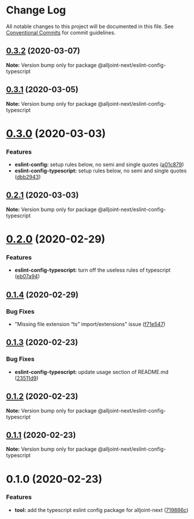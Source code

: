 # Change Log

All notable changes to this project will be documented in this file.
See [Conventional Commits](https://conventionalcommits.org) for commit guidelines.

## [0.3.2](https://github.com/AllJointTW/AllJointNext/compare/@alljoint-next/eslint-config-typescript@0.3.1...@alljoint-next/eslint-config-typescript@0.3.2) (2020-03-07)

**Note:** Version bump only for package @alljoint-next/eslint-config-typescript

## [0.3.1](https://github.com/AllJointTW/AllJointNext/compare/@alljoint-next/eslint-config-typescript@0.3.0...@alljoint-next/eslint-config-typescript@0.3.1) (2020-03-05)

**Note:** Version bump only for package @alljoint-next/eslint-config-typescript

# [0.3.0](https://github.com/AllJointTW/AllJointNext/compare/@alljoint-next/eslint-config-typescript@0.2.1...@alljoint-next/eslint-config-typescript@0.3.0) (2020-03-03)

### Features

- **eslint-config:** setup rules below, no semi and single quotes ([a01c879](https://github.com/AllJointTW/AllJointNext/commit/a01c8793680c79b6361dbcde6766cc61cb89cf84))
- **eslint-config-typescript:** setup rules below, no semi and single quotes ([dbb2943](https://github.com/AllJointTW/AllJointNext/commit/dbb2943ab3128e232766cdebd0456e6f3474ae12))

## [0.2.1](https://github.com/AllJointTW/AllJointNext/compare/@alljoint-next/eslint-config-typescript@0.2.0...@alljoint-next/eslint-config-typescript@0.2.1) (2020-03-03)

**Note:** Version bump only for package @alljoint-next/eslint-config-typescript

# [0.2.0](https://github.com/AllJointTW/AllJointNext/compare/@alljoint-next/eslint-config-typescript@0.1.4...@alljoint-next/eslint-config-typescript@0.2.0) (2020-02-29)

### Features

- **eslint-config-typescript:** turn off the useless rules of typescript ([eb07a94](https://github.com/AllJointTW/AllJointNext/commit/eb07a94f3c4ab479038a8d84f7ec1855a16613da))

## [0.1.4](https://github.com/AllJointTW/AllJointNext/compare/@alljoint-next/eslint-config-typescript@0.1.3...@alljoint-next/eslint-config-typescript@0.1.4) (2020-02-29)

### Bug Fixes

- "Missing file extension “ts” import/extensions" issue ([f71e547](https://github.com/AllJointTW/AllJointNext/commit/f71e547a2c63b953b2ed06d9bef61f0aa3961959))

## [0.1.3](https://github.com/AllJointTW/AllJointNext/compare/@alljoint-next/eslint-config-typescript@0.1.2...@alljoint-next/eslint-config-typescript@0.1.3) (2020-02-23)

### Bug Fixes

- **eslint-config-typescript:** update usage section of README.md ([23511d9](https://github.com/AllJointTW/AllJointNext/commit/23511d92b5c4c4f356c58cf7ae8e2b7dc0bbb744))

## [0.1.2](https://github.com/AllJointTW/AllJointNext/compare/@alljoint-next/eslint-config-typescript@0.1.1...@alljoint-next/eslint-config-typescript@0.1.2) (2020-02-23)

**Note:** Version bump only for package @alljoint-next/eslint-config-typescript

## [0.1.1](https://github.com/AllJointTW/AllJointNext/compare/@alljoint-next/eslint-config-typescript@0.1.0...@alljoint-next/eslint-config-typescript@0.1.1) (2020-02-23)

**Note:** Version bump only for package @alljoint-next/eslint-config-typescript

# 0.1.0 (2020-02-23)

### Features

- **tool:** add the typescript eslint config package for alljoint-next ([719886c](https://github.com/AllJointTW/AllJointNext/commit/719886c80fc2a864bac0308a7793d617f53b27bc))
